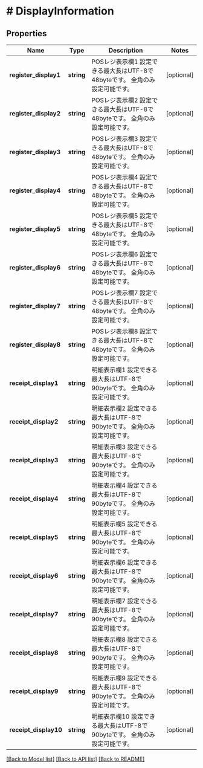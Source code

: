 # # DisplayInformation

## Properties

Name | Type | Description | Notes
------------ | ------------- | ------------- | -------------
**register_display1** | **string** | POSレジ表示欄1   設定できる最大長はUTF-8で48byteです。   全角のみ設定可能です。 | [optional]
**register_display2** | **string** | POSレジ表示欄2   設定できる最大長はUTF-8で48byteです。   全角のみ設定可能です。 | [optional]
**register_display3** | **string** | POSレジ表示欄3   設定できる最大長はUTF-8で48byteです。   全角のみ設定可能です。 | [optional]
**register_display4** | **string** | POSレジ表示欄4   設定できる最大長はUTF-8で48byteです。   全角のみ設定可能です。 | [optional]
**register_display5** | **string** | POSレジ表示欄5   設定できる最大長はUTF-8で48byteです。   全角のみ設定可能です。 | [optional]
**register_display6** | **string** | POSレジ表示欄6   設定できる最大長はUTF-8で48byteです。   全角のみ設定可能です。 | [optional]
**register_display7** | **string** | POSレジ表示欄7   設定できる最大長はUTF-8で48byteです。   全角のみ設定可能です。 | [optional]
**register_display8** | **string** | POSレジ表示欄8   設定できる最大長はUTF-8で48byteです。   全角のみ設定可能です。 | [optional]
**receipt_display1** | **string** | 明細表示欄1   設定できる最大長はUTF-8で90byteです。   全角のみ設定可能です。 | [optional]
**receipt_display2** | **string** | 明細表示欄2   設定できる最大長はUTF-8で90byteです。   全角のみ設定可能です。 | [optional]
**receipt_display3** | **string** | 明細表示欄3   設定できる最大長はUTF-8で90byteです。   全角のみ設定可能です。 | [optional]
**receipt_display4** | **string** | 明細表示欄4   設定できる最大長はUTF-8で90byteです。   全角のみ設定可能です。 | [optional]
**receipt_display5** | **string** | 明細表示欄5   設定できる最大長はUTF-8で90byteです。   全角のみ設定可能です。 | [optional]
**receipt_display6** | **string** | 明細表示欄6   設定できる最大長はUTF-8で90byteです。   全角のみ設定可能です。 | [optional]
**receipt_display7** | **string** | 明細表示欄7   設定できる最大長はUTF-8で90byteです。   全角のみ設定可能です。 | [optional]
**receipt_display8** | **string** | 明細表示欄8   設定できる最大長はUTF-8で90byteです。   全角のみ設定可能です。 | [optional]
**receipt_display9** | **string** | 明細表示欄9   設定できる最大長はUTF-8で90byteです。   全角のみ設定可能です。 | [optional]
**receipt_display10** | **string** | 明細表示欄10   設定できる最大長はUTF-8で90byteです。   全角のみ設定可能です。 | [optional]

[[Back to Model list]](../../README.md#models) [[Back to API list]](../../README.md#endpoints) [[Back to README]](../../README.md)
